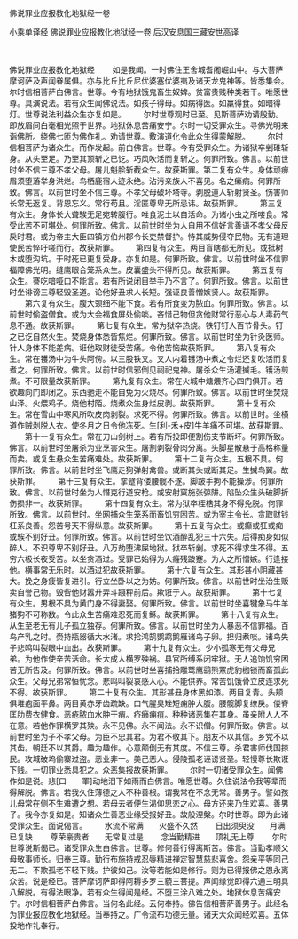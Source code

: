 佛说罪业应报教化地狱经一卷


小乘单译经
佛说罪业应报教化地狱经一卷
后汉安息国三藏安世高译


　　

佛说罪业应报教化地狱经
　　如是我闻。一时佛住王舍城耆阇崛山中。与大菩萨摩诃萨及声闻眷属俱。亦与比丘比丘尼优婆塞优婆夷及诸天龙鬼神等。皆悉集会。尔时信相菩萨白佛言。世尊。今有地狱饿鬼畜生奴婢。贫富贵贱种类若干。唯愿世尊。具演说法。若有众生闻佛说法。如孩子得母。如病得医。如羸得食。如暗得灯。世尊说法利益众生亦复如是。
　　尔时世尊观时已至。见斯菩萨劝请殷勤。即放眉间白毫相光照于世界。地狱休息苦痛安宁。尔时一切受罪众生。寻佛光明来诣佛所。绕佛七匝为佛作礼。劝请世尊。敷演道化令此众生得蒙解脱。
　　尔时信相菩萨为诸众生。而作发起。前白佛言。世尊。今有受罪众生。为诸狱卒剉碓斩身。从头至足。乃至其顶斩之已讫。巧风吹活而复斩之。何罪所致。佛言。以前世时坐不信三尊不孝父母。屠儿魁脍斩截众生。故获斯罪。第二复有众生。身体顽痹眉须堕落举身洪烂。鸟栖鹿宿人迹永绝。沾污亲族人不喜见。名之癞病。何罪所致。佛言。以前世时坐不信三尊。不孝父母破坏塔寺。剥脱道人斩射贤圣。伤害师长常无返复。背恩忘义。常行苟且。淫匿尊卑无所忌讳。故获斯罪。
　　第三复有众生。身体长大聋騃无足宛转腹行。唯食泥土以自活命。为诸小虫之所唼食。常受此苦不可堪处。何罪所致。佛言。以前世时坐为人自用不信好言善语不孝父母反戾时君。或为帝主大臣四镇方伯州郡令长吏禁督护。恃其威势侵夺民物。无有道理使民苦悴吁嗟而行。故获斯罪。
　　第四复有众生。两目盲瞎都无所见。或抵树木或堕沟坑。于时死已更复受身。亦复如是。何罪所致。佛言。以前世时坐不信罪福障佛光明。缝鹰眼合笼系众生。皮囊盛头不得所见。故获斯罪。
　　第五复有众生。謇吃喑哑口不能言。若有所说闭目举手乃不言了。何罪所致。佛言。以前世时坐诽谤三尊轻毁圣道。论他好丑求人长短。强诬良善憎嫉贤人。故获斯罪。
　　第六复有众生。腹大颈细不能下食。若有所食变为脓血。何罪所致。佛言。以前世时偷盗僧食。或为大会福食屏处偷啖。吝惜己物但贪他财常行恶心与人毒药气息不通。故获斯罪。
　　第七复有众生。常为狱卒热烧。铁钉钉人百节骨头。钉之已讫自然火生。焚烧身体悉皆焦烂。何罪所致。佛言。以前世时坐为针灸医师。针人身体不能差病。诳他取财徒受苦痛。令他苦恼故获斯罪。
　　第八复有众生。常在镬汤中为牛头阿傍。以三股铁叉。叉人内着镬汤中煮之令烂还复吹活而复煮之。何罪所致。佛言。以前世时信邪倒见祠祀鬼神。屠杀众生汤灌搣毛。镬汤煎煮。不可限量故获斯罪。
　　第九复有众生。常在火城中煻煨齐心四门俱开。若欲趣向门即闭之。东西驰走不能自免为火烧尽。何罪所致。佛言。以前世时坐焚烧山泽。火煨鸡子。烧他村陌。烧煮众生身烂皮剥。故获斯罪。
　　第十复有众生。常在雪山中寒风所吹皮肉剥裂。求死不得。何罪所致。佛言。以前世时。坐横道作贼剥脱人衣。使冬月之日令他冻死。生[利-禾+皮]牛羊痛不可堪。故获斯罪。
　　第十一复有众生。常在刀山剑树上。若有所投即便割伤支节断坏。何罪所致。佛言。以前世时坐屠杀为业烹害众生。屠割剥裂骨肉分离。头脚星散悬于高格称量而卖。或复生悬众生苦痛难处。故获斯罪。
　　第十二复有众生。五根不具。何罪所致。佛言。以前世时坐飞鹰走狗弹射禽兽。或断其头或断其足。生搣鸟翼。故获斯罪。
　　第十三复有众生。挛躄背偻腰髋不遂。脚跛手拘不能操涉。何罪所致。佛言。以前世时坐为人憯克行道安枪。或安射窠施张弶阱。陷坠众生头破脚折伤损非一。故获斯罪。
　　第十四复有众生。常为狱卒桎梏其身不得免脱。何罪所致。佛言。以前世时。坐网捕众生笼系而畜饥穷困苦。或为宰主令长。贪取财钱枉系良善。怨苦号天不得纵意。故获斯罪。
　　第十五复有众生。或癫或狂或痴或騃不别好丑。何罪所致。佛言。以前世时坐饮酒醉乱犯三十六失。后得痴身如似醉人。不识尊卑不别好丑。八万劫堕沸屎地狱。狱卒斩剉。求死不得求生不得。五穷六极长夜受苦。以坐贪酒过。受罪已始得为人癃残跛蹇。为人之所憎嫉。行逢接他。横事常无乐时。以酒过犯故获斯罪。
　　第十六复有众生。其形甚小阴藏甚大。挽之身疲皆复进引。行立坐卧以之为妨。何罪所致。佛言。以前世时坐治生贩卖自誉己物。毁呰他财嚣升弄斗蹑秤前后。欺诳于人。故获斯罪。
　　第十七复有众生。男根不具为黄门身不得妻娶。何罪所致。佛言。以前世时坐喜犍象马牛羊猪狗不可称数。令此众生苦痛难忍死而复稣。故获斯罪。
　　第十八复有众生。从生至老无有儿子孤立独存。何罪所致。佛言。以前世时坐为人暴恶不信罪福。百鸟产乳之时。赍持瓶器循大水渚。求拾鸿鹄鹦鹉鹅雁诸鸟子卵。担归煮啖。诸鸟失子悲鸣叫裂眼中血出。故获斯罪。
　　第十九复有众生。少小孤寒无有父母兄弟。为他作使辛苦活命。长大成人横罗殃祸。县官所缚系闭牢狱。无人追饷饥穷困苦无所告及。何罪所致。佛言。以前世时坐喜捕拾雕鹫鹰鹞熊罴虎豹枷锁而畜孤此众生。父母兄弟常恒忧念。悲鸣叫裂哀感人心。不能供养。常苦饥饿骨立皮连求死不得。故获斯罪。
　　第二十复有众生。其形甚丑身体黑如漆。两目复青。头颊俱堆疱面平鼻。两目黄赤牙齿疏缺。口气腥臭矬短痈肿大腹。腰髋脚复缭戾。偻脊匡肋费衣健食。恶疮脓血水肿干痟。疥癞痈疽。种种诸恶集在其身。虽亲附人人不在意。若他作罪横罗其殃。永不见佛。永不闻法。永不识僧。何罪所致。佛言。以前世时坐为子不孝父母。为臣不忠其君。为君不敬其下。朋友不以其信。乡党不以其齿。朝廷不以其爵。趣为趣作。心意颠倒无有其度。不信三尊。杀君害师伐国掠民。攻城破坞偷寨过盗。恶业非一。美己恶人。侵陵孤老诬谤贤圣。轻慢尊长欺诳下贱。一切罪业悉具犯之。众恶集报故获斯罪。
　　尔时一切诸受罪众生。闻佛作如是说。悲[口　　睪]动地泪下如雨而白佛言。唯愿世尊。久住说法令我等辈而得解脱。佛言。若我久住薄德之人不种善根。谓我常在不念无常。善男子。譬如孩儿母常在侧不生难遭之想。若母去者便生渴仰思恋之心。母方还来乃生欢喜。善男子。我今亦复如是。知诸众生善恶业缘受报好丑。故般涅槃。尔时世尊。即为此诸受罪众生。面说偈言。
　　水流不常满　　火盛不久然
　　日出须臾没　　月满已复缺
　　尊荣豪贵者　　无常复过是
　　念当勤精进　　顶礼无上尊
　　尔时世尊说斯偈已。诸受罪众生白佛言。世尊。修何善行得离斯苦。佛言。当勤孝顺父母敬事师长。归奉三尊。勤行布施持戒忍辱精进禅定智慧慈悲喜舍。怨亲平等同己无二。不欺孤老不轻下贱。护彼如己。汝等若能如是修行。则为已得报佛之恩永离众苦。说是经已。菩萨摩诃萨即得阿耨多罗三藐三菩提。声闻缘觉即得六通三明具八解脱。有得法眼净。若有众生得闻是经。不堕三涂八难之处。地狱休息苦痛安宁。尔时信相菩萨白佛言。当何名此经。云何奉持。佛告信相菩萨善男子。此经名为罪业报应教化地狱经。当奉持之。广令流布功德无量。诸天大众闻经欢喜。五体投地作礼奉行。


